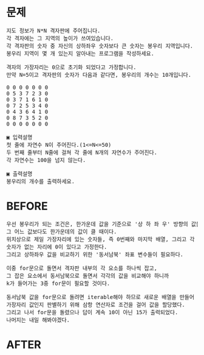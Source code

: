 # 문제

<pre>
지도 정보가 N*N 격자판에 주어집니다. 
각 격자에는 그 지역의 높이가 쓰여있습니다. 
각 격자판의 숫자 중 자신의 상하좌우 숫자보다 큰 숫자는 봉우리 지역입니다. 
봉우리 지역이 몇 개 있는지 알아내는 프로그램을 작성하세요.

격자의 가장자리는 0으로 초기화 되었다고 가정합니다.
만약 N=5이고 격자판의 숫자가 다음과 같다면, 봉우리의 개수는 10개입니다.

0 0 0 0 0 0 0
0 5 3 7 2 3 0
0 3 7 1 6 1 0
0 7 2 5 3 4 0
0 4 3 6 4 1 0
0 8 7 3 5 2 0
0 0 0 0 0 0 0

▣ 입력설명
첫 줄에 자연수 N이 주어진다.(1<=N<=50) 
두 번째 줄부터 N줄에 걸쳐 각 줄에 N개의 자연수가 주어진다. 
각 자연수는 100을 넘지 않는다. 

▣ 출력설명
봉우리의 개수를 출력하세요.
</pre>

# BEFORE

<pre>
우선 봉우리가 되는 조건은, 한가운데 값을 기준으로 '상 하 좌 우' 방향의 값들을 비교했을 때
그 어느 값보다도 한가운데의 값이 클 때이다.
위치상으로 제일 가장자리에 있는 숫자들, 즉 0번째와 마지막 배열, 그리고 각 배열의 0번째 index나 가장 마지막 index일 때는
숫자가 없는 자리에 0이 있다고 가정한다.
그리고 상하좌우 값을 비교하기 위한 '동서남북' 좌표 변수들이 필요하다.

이중 for문으로 돌면서 격자판 내부의 각 요소를 하나씩 잡고,
그 잡은 요소에서 동서남북으로 돌면서 각각의 값을 비교해야 하니까
k가 들어가는 3중 for문이 필요할 것이다.

동서남북 값을 for문으로 돌려면 iterable해야 하므로 새로운 배열을 만들어 4개의 값을 넣었다. 
가장자리 값인지 판별하기 위해 삼항 연산자로 조건을 걸어 값을 할당했다.
그리고 나서 for문을 돌렸으나 답이 계속 10이 아닌 15가 출력되었다.
나머지는 내일 해봐야겠다.
</pre>

# AFTER

<pre>

</pre>
